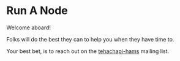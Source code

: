 # Run A Node

Welcome aboard!

Folks will do the best they can to help you when they have time to.

Your best bet, is to reach out on the
[tehachapi-hams](https://groups.io/g/tehachapi-hams) mailing list.
